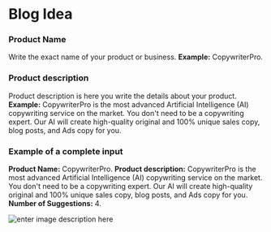 ﻿# Blog Idea
### **Product Name**

Write the exact name of your product or business.
**Example:** CopywriterPro.

### Product description

Product description is here you write the details about your product.
**Example:** CopywriterPro is the most advanced Artificial Intelligence (AI) copywriting service on the market. You don't need to be a copywriting expert. Our AI will create high-quality original and 100% unique sales copy, blog posts, and Ads copy for you.

### **Example of a complete input**

**Product Name:** CopywriterPro.
**Product description:** CopywriterPro is the most advanced Artificial Intelligence (AI) copywriting service on the market. You don't need to be a copywriting expert. Our AI will create high-quality original and 100% unique sales copy, blog posts, and Ads copy for you.
**Number of Suggestions:** 4.

![enter image description here](https://copywriterpro-ai-tools.s3.amazonaws.com/Blog-Idea.jpg)
